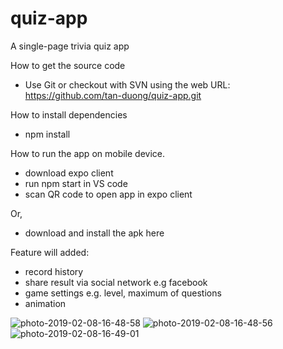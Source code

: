 # quiz-app
A single-page trivia quiz app

How to get the source code
- Use Git or checkout with SVN using the web URL: https://github.com/tan-duong/quiz-app.git

How to install dependencies
- npm install

How to run the app on mobile device.
- download expo client
- run npm start in VS code
- scan QR code to open app in expo client

Or,
- download and install the apk here

Feature will added:
- record history
- share result via social network e.g facebook
- game settings e.g. level, maximum of questions
- animation


<img src="https://i.ibb.co/sRgBLzj/photo-2019-02-08-16-48-58.jpg" alt="photo-2019-02-08-16-48-58" border="0">
<img src="https://i.ibb.co/mJMdTh3/photo-2019-02-08-16-48-56.jpg" alt="photo-2019-02-08-16-48-56" border="0">
<img src="https://i.ibb.co/Ykxg8Nb/photo-2019-02-08-16-49-01.jpg" alt="photo-2019-02-08-16-49-01" border="0">
